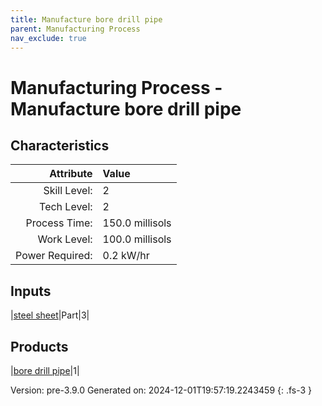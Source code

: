 ```yaml
---
title: Manufacture bore drill pipe
parent: Manufacturing Process
nav_exclude: true
---
```

# Manufacturing Process - Manufacture bore drill pipe


## Characteristics

| Attribute      | Value |
|--------:|:------|
|Skill Level:|2|
|Tech Level:|2|
|Process Time:|150.0 millisols|
|Work Level:|100.0 millisols|
|Power Required:|0.2 kW/hr|

## Inputs

|[steel sheet](../part/steel-sheet.html)|Part|3|

## Products

|[bore drill pipe](../part/bore-drill-pipe.html)|1|


Version: pre-3.9.0 Generated on: 2024-12-01T19:57:19.2243459
{: .fs-3 }

